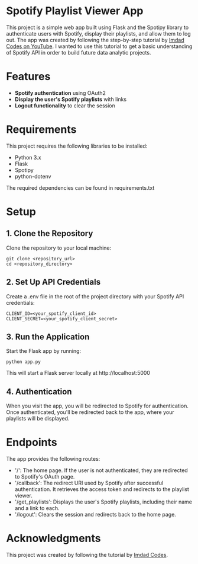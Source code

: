 # Spotify Playlist Viewer App

This project is a simple web app built using Flask and the Spotipy library to authenticate users with Spotify, display their playlists, and allow them to log out. The app was created by following the step-by-step tutorial by [Imdad Codes on YouTube](https://www.youtube.com/watch?v=2if5xSaZJlg&t=2147s). I wanted to use this tutorial to get a basic understanding of Spotify API in order to build future data analytic projects. 

# Features

- **Spotify authentication** using OAuth2
- **Display the user's Spotify playlists** with links
- **Logout functionality** to clear the session

# Requirements

This project requires the following libraries to be installed:

- Python 3.x
- Flask
- Spotipy
- python-dotenv

The required dependencies can be found in requirements.txt 

# Setup

## 1. Clone the Repository 

Clone the repository to your local machine:

```
git clone <repository_url>
cd <repository_directory>
```

## 2. Set Up API Credentials

Create a .env file in the root of the project directory with your Spotify API credentials:

```
CLIENT_ID=<your_spotify_client_id>
CLIENT_SECRET=<your_spotify_client_secret>
```

## 3. Run the Application

Start the Flask app by running:

```
python app.py
```

This will start a Flask server locally at http://localhost:5000

## 4. Authentication

When you visit the app, you will be redirected to Spotify for authentication. Once authenticated, you'll be redirected back to the app, where your playlists will be displayed.

# Endpoints

The app provides the following routes:

- '/': The home page. If the user is not authenticated, they are redirected to Spotify's OAuth page.
- '/callback': The redirect URI used by Spotify after successful authentication. It retrieves the access token and redirects to the playlist viewer.
- '/get_playlists': Displays the user's Spotify playlists, including their name and a link to each.
- '/logout': Clears the session and redirects back to the home page.

# Acknowledgments

This project was created by following the tutorial by [Imdad Codes](https://youtu.be/2if5xSaZJlg?si=MgXFve5t973aSoqY).

